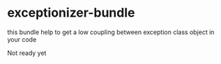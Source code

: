 # exceptionizer-bundle
this bundle help to get a low coupling between exception class object in your code

Not ready yet
